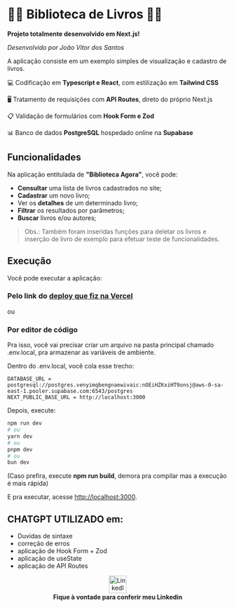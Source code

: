 # 📕📗 Biblioteca de Livros 📙📘

**Projeto totalmente desenvolvido em Next.js!**

_Desenvolvido por João Vitor dos Santos_

A aplicação consiste em um exemplo simples de visualização e cadastro de livros.

💻 Codificação em **Typescript e React**, com estilização em **Tailwind CSS**

🖥 Tratamento de requisições com **API Routes**, direto do próprio Next.js

📋 Validação de formulários com **Hook Form e Zod**

📊 Banco de dados **PostgreSQL** hospedado online na **Supabase** 

## Funcionalidades

Na aplicação entitulada de **"Biblioteca Agora"**, você pode:

- **Consultar** uma lista de livros cadastrados no site;
- **Cadastrar** um novo livro;
- Ver os **detalhes** de um determinado livro;
- **Filtrar** os resultados por parâmetros;
- **Buscar** livros e/ou autores;

> Obs.: Também foram inseridas funções para deletar os livros e inserção de livro de exemplo para efetuar teste de funcionalidades.
## Execução

Você pode executar a aplicação:

### Pelo link do [deploy que fiz na Vercel](https://desafio-biblioteca-repertorio.vercel.app/)

ou

### Por editor de código

Pra isso, você vai precisar criar um arquivo na pasta principal chamado .env.local, pra armazenar as variáveis de ambiente.

Dentro do .env.local, você cola esse trecho:

```.env.local
DATABASE_URL = postgresql://postgres.venyimqbengnaewivaic:nOEiHZKxiHT9onsj@aws-0-sa-east-1.pooler.supabase.com:6543/postgres
NEXT_PUBLIC_BASE_URL = http://localhost:3000
```

Depois, execute:

```bash
npm run dev
# ou
yarn dev
# ou
pnpm dev
# ou
bun dev
```

(Caso prefira, execute **npm run build**, demora pra compilar mas a execução é mais rápida)

E pra executar, acesse [http://localhost:3000](http://localhost:3000).

## CHATGPT UTILIZADO em:
- Duvidas de sintaxe
- correção de erros
- aplicação de Hook Form + Zod
- aplicação de useState
- aplicação de API Routes

<p align="center">
  <a href="https://www.linkedin.com/in/jo%C3%A3o-vitor-dos-santos-ads/" target="_blank">
    <img src="https://cdn.jsdelivr.net/gh/devicons/devicon/icons/linkedin/linkedin-original.svg" alt="LinkedIn" width="40" height="40"/>
  </a>
  <br/>
  <strong>Fique à vontade para conferir meu Linkedin</strong>
</p>
